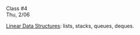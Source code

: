 <div class="lecture2">

<div class="column_date">
<p markdown="block">

Class #4 <br>
Thu, 2/06

</p>
</div>
<div class="column_materials">
<p markdown="block">



[Linear Data Structures](slides/04-linear-ds.html): lists, stacks, queues, deques.



</p>
</div>

<div class="column_assign">
<p markdown="block">



</p>
</div>

</div>
